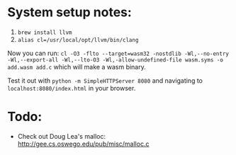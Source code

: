 # System setup notes:

1) `brew install llvm`
2) `alias cl=/usr/local/opt/llvm/bin/clang`

Now you can run: `cl -O3 -flto --target=wasm32 -nostdlib -Wl,--no-entry -Wl,--export-all -Wl,--lto-O3 -Wl,-allow-undefined-file wasm.syms -o add.wasm add.c`
which will make a wasm binary.

Test it out with `python -m SimpleHTTPServer 8080` and navigating to `localhost:8080/index.html` in your browser.

# Todo:
- Check out Doug Lea's malloc: http://gee.cs.oswego.edu/pub/misc/malloc.c

